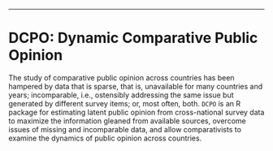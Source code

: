------------------------------------------------------------------------
DCPO: Dynamic Comparative Public Opinion
=========

The study of comparative public opinion across countries has been hampered by data that is sparse, that is, unavailable for many countries and years; incomparable, i.e., ostensibly addressing the same issue but generated by different survey items; or, most often, both.  `DCPO` is an R package for estimating latent public opinion from cross-national survey data to maximize the information gleaned from available sources, overcome issues of missing and incomparable data, and allow comparativists to examine  the dynamics of public opinion across countries.
